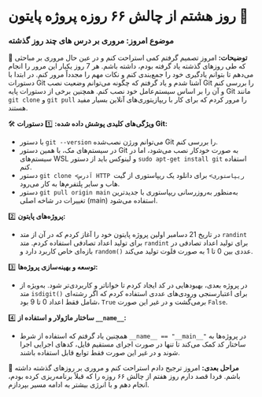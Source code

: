 
# روز هشتم از چالش ۶۶ روزه پروژه پایتون 📅
### موضوع امروز: مروری بر درس های چند روز گذشته

🎯 **توضیحات:**
امروز تصمیم گرفتم کمی استراحت کنم و در عین حال مروری بر مباحثی که طی روزهای گذشته یاد گرفته بودم، داشته باشم. هر 7 روز یکبار این مرور را انجام می‌دهم تا بتوانم یادگیری خود را جمع‌بندی کنم و نکات مهم را مجدداً مرور کنم. در ابتدا با دستورات Git آشنا شدم و یاد گرفتم که چگونه می‌توانم وضعیت نصب Git را بررسی کنم و آن را بر اساس سیستم‌عامل خود نصب کنم. همچنین برخی از دستورات پایه Git مانند `git clone` و `git pull` را مرور کردم که برای کار با ریپازیتوری‌های آنلاین بسیار مفید هستند.

🛠️ **ویژگی‌های کلیدی پوشش داده شده:**
1️⃣ **دستورات Git:**
   - با دستور `git --version` می‌توانم ورژن نصب‌شده Git را بررسی کنم.
   - در سیستم‌های مک، با همین دستور Git به صورت خودکار نصب می‌شود، اما در سیستم‌های WSL و لینوکس باید از دستور `sudo apt-get install git` استفاده کنم.
   - دستور `git clone <آدرس HTTP ریپاستوری>` برای دانلود یک ریپاستوری از گیت هاب و سایر پلتفرم‌ها به کار می‌رود.
   - دستور `git pull origin main` به‌منظور به‌روزرسانی ریپاستوری با جدیدترین تغییرات در شاخه اصلی (main) استفاده می‌شود.

2️⃣ **پروژه‌های پایتون:**
   - در تاریخ 21 دسامبر اولین پروژه پایتون خود را آغاز کردم که در آن از متد `randint` برای تولید اعداد تصادفی استفاده کردم. متد `randint` برای تولید اعداد تصادفی در بازه‌ای خاص کاربرد دارد و `random()` عددی بین 0 تا 1 به صورت فلوت تولید می‌کند.

3️⃣ **توسعه و بهینه‌سازی پروژه‌ها:**
   - در پروژه بعدی، بهبودهایی در کد ایجاد کردم تا خواناتر و کاربردی‌تر شود. به‌ویژه از متد `isdigit()` برای اعتبارسنجی ورودی‌های عددی استفاده کردم که اگر رشته‌ای شامل فقط اعداد 0 تا 9 بود، `True` برمی‌گشت و در غیر این صورت `False`.

4️⃣ **ساختار ماژولار و استفاده از `__name__`:**
   - همچنین یاد گرفتم که استفاده از شرط `__name__ == "__main__"` در پروژه‌ها به ساختار کد کمک می‌کند تا تنها در صورت اجرای مستقیم فایل، کدهای اجرایی اجرا شوند و در غیر این صورت فقط توابع قابل استفاده باشند.

🚀 **مراحل بعدی:**
امروز ترجیح دادم استراحت کنم و مروری بر روزهای گذشته داشته باشم. فردا قصد دارم روز هفتم از چالش ۶۶ روزه را که قبلاً برنامه‌ریزی کرده بودم، انجام دهم و با انرژی بیشتر به ادامه مسیر بپردازم.
